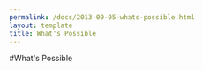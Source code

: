 ```yaml
---
permalink: /docs/2013-09-05-whats-possible.html
layout: template
title: What's Possible
---
```


#What's Possible
